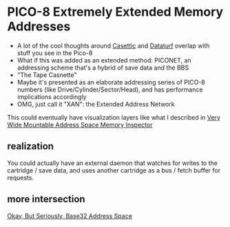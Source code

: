 # PICO-8 Extremely Extended Memory Addresses

- A lot of the cool thoughts around [Casettic](v54am-trnme-0yak2-dbnsk-dhvmz) and [Dataturf](g0q2b-3wp8z-c6avy-yy5jb-6fx07) overlap with stuff you see in the Pico-8
- What if this was added as an extended method: PICONET, an addressing scheme that's a hybrid of save data and the BBS
- "The Tape Casnette"
- Maybe it's presented as an elaborate addressing series of PICO-8 numbers (like Drive/Cylinder/Sector/Head), and has performance implications accordingly
- OMG, just call it "XAN": the Extended Address Network

This could eventually have visualization layers like what I described in [Very Wide Mountable Address Space Memory Inspector](d2xmj-z49kx-e580m-s0t4n-8phrb)

## realization

You could actually have an external daemon that watches for writes to the cartridge / save data, and uses another cartridge as a bus / fetch buffer for requests.

## more intersection

[Okay, But Seriously, Base32 Address Space](rmjve-fe322-4ybtc-rw68d-4w0w4)
